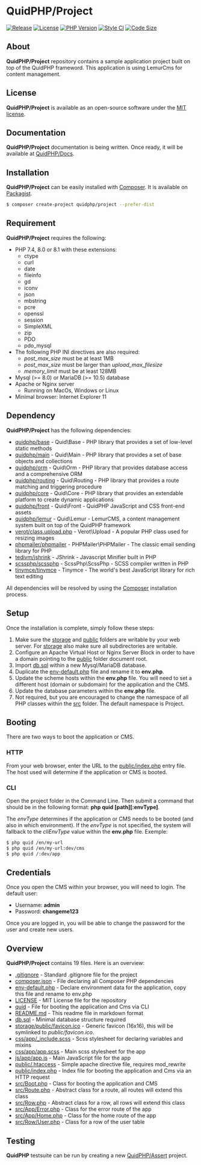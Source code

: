 # QuidPHP/Project
[![Release](https://img.shields.io/github/v/release/quidphp/project)](https://packagist.org/packages/quidphp/project)
[![License](https://img.shields.io/github/license/quidphp/project)](https://github.com/quidphp/project/blob/master/LICENSE)
[![PHP Version](https://img.shields.io/packagist/php-v/quidphp/project)](https://www.php.net)
[![Style CI](https://styleci.io/repos/203834987/shield)](https://styleci.io)
[![Code Size](https://img.shields.io/github/languages/code-size/quidphp/project)](https://github.com/quidphp/project)

## About
**QuidPHP/Project** repository contains a sample application project built on top of the QuidPHP frameword. This application is using LemurCms for content management.

## License
**QuidPHP/Project** is available as an open-source software under the [MIT license](LICENSE).

## Documentation
**QuidPHP/Project** documentation is being written. Once ready, it will be available at [QuidPHP/Docs](https://github.com/quidphp/docs).

## Installation
**QuidPHP/Project** can be easily installed with [Composer](https://getcomposer.org). It is available on [Packagist](https://packagist.org/packages/quidphp/project).
``` bash
$ composer create-project quidphp/project --prefer-dist
```

## Requirement
**QuidPHP/Project** requires the following:
- PHP 7.4, 8.0 or 8.1 with these extensions:
    - ctype
    - curl
    - date
    - fileinfo
    - gd
    - iconv
    - json
    - mbstring
    - pcre
    - openssl
    - session
    - SimpleXML
    - zip
    - PDO
    - pdo_mysql
- The following PHP INI directives are also required:
    - *post_max_size* must be at least 1MB
    - *post_max_size* must be larger than *upload_max_filesize*
    - *memory_limit* must be at least 128MB
- Mysql (>= 8.0) or MariaDB (>= 10.5) database
- Apache or Nginx server
    - Running on MacOs, Windows or Linux
- Minimal browser: Internet Explorer 11
    
## Dependency
**QuidPHP/Project** has the following dependencies:
- [quidphp/base](https://github.com/quidphp/base) - Quid\Base - PHP library that provides a set of low-level static methods
- [quidphp/main](https://github.com/quidphp/main) - Quid\Main - PHP library that provides a set of base objects and collections 
- [quidphp/orm](https://github.com/quidphp/orm) - Quid\Orm - PHP library that provides database access and a comprehensive ORM
- [quidphp/routing](https://github.com/quidphp/routing) - Quid\Routing - PHP library that provides a route matching and triggering procedure
- [quidphp/core](https://github.com/quidphp/core) - Quid\Core - PHP library that provides an extendable platform to create dynamic applications
- [quidphp/front](https://github.com/quidphp/front) - Quid\Front - QuidPHP JavaScript and CSS front-end assets
- [quidphp/lemur](https://github.com/quidphp/lemur) - Quid\Lemur - LemurCMS, a content management system built on top of the QuidPHP framework
- [verot/class.upload.php](https://github.com/verot/class.upload.php) - Verot\Upload - A popular PHP class used for resizing images
- [phpmailer/phpmailer](https://github.com/phpmailer/phpmailer) - PHPMailer\PHPMailer - The classic email sending library for PHP
- [tedivm/jshrink](https://github.com/tedious/JShrink) - JShrink - Javascript Minifier built in PHP
- [scssphp/scssphp](https://github.com/scssphp/scssphp) - ScssPhp\ScssPhp - SCSS compiler written in PHP
- [tinymce/tinymce](https://github.com/tinymce/tinymce) - Tinymce - The world's best JavaScript library for rich text editing

All dependencies will be resolved by using the [Composer](https://getcomposer.org) installation process.

## Setup
Once the installation is complete, simply follow these steps:
1. Make sure the [storage](storage) and [public](public) folders are writable by your web server. For [storage](storage) also make sure all subdirectories are writable.
2. Configure an Apache Virtual Host or Nginx Server Block in order to have a domain pointing to the [public](public) folder document root.
3. Import [db.sql](db.sql) within a new Mysql/MariaDB database.
4. Duplicate the [env-default.php](env-default.php) file and rename it to **env.php**.
5. Update the scheme hosts within the **env.php** file. You will need to set a different host (domain or subdomain) for the application and the CMS.
6. Update the database parameters within the **env.php** file.
7. Not required, but you are encouraged to change the namespace of all PHP classes within the [src](src) folder. The default namespace is Project.

## Booting
There are two ways to boot the application or CMS.

### HTTP
From your web browser, enter the URL to the [public/index.php](public/index.php) entry file. The host used will determine if the application or CMS is booted.

### CLI
Open the project folder in the Command Line. Then submit a command that should be in the following format: **php quid [path][:envType]**.

The *envType* determines if the application or CMS needs to be booted (and also in which environment). If the *envType* is not specified, the system will fallback to the *cliEnvType* value within the **env.php** file. Exemple:
``` bash
$ php quid /en/my-url
$ php quid /en/my-url:dev/cms
$ php quid /:dev/app
```

## Credentials
Once you open the CMS within your browser, you will need to login. The default user:
- Username: **admin** 
- Password: **changeme123**

Once you are logged in, you will be able to change the password for the user and create new users.

## Overview
**QuidPHP/Project** contains 19 files. Here is an overview:
- [.gitignore](.gitignore) - Standard .gitignore file for the project
- [composer.json](composer.json) - File declaring all Composer PHP dependencies
- [env-default.php](env-default.php) - Declare environment data for the application, copy this file and rename to env.php
- [LICENSE](LICENSE) - MIT License file for the repository
- [quid](quid) - File for booting the application and Cms via CLI
- [README.md](README.md) - This readme file in markdown format
- [db.sql](db.sql) - Minimal database structure required
- [storage/public/favicon.ico](storage/public/favicon.ico) - Generic favicon (16x16), this will be symlinked to *public/favicon.ico*.
- [css/app/_include.scss](scss/app/_include.scss) - Scss stylesheet for declaring variables and mixins
- [css/app/app.scss](scss/app/app.scss) - Main scss stylesheet for the app
- [js/app/app.js](js/app/app.js) - Main JavaScript file for the app
- [public/.htaccess](public/.htaccess) - Simple apache directive file, requires mod_rewrite
- [public/index.php](public/index.php) - Index file for booting the application and Cms via an HTTP request
- [src/Boot.php](src/Boot.php) - Class for booting the application and CMS
- [src/Route.php](src/Route.php) - Abstract class for a route, all routes will extend this class
- [src/Row.php](src/Row.php) - Abstract class for a row, all rows will extend this class
- [src/App/Error.php](src/App/Error.php) - Class for the error route of the app
- [src/App/Home.php](src/App/Home.php) - Class for the home route of the app
- [src/Row/User.php](src/Row/User.php) - Class for a row of the user table

## Testing
**QuidPHP** testsuite can be run by creating a new [QuidPHP/Assert](https://github.com/quidphp/assert) project.